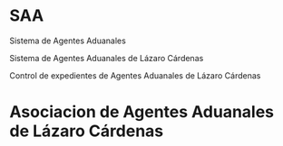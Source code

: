 # SAA
Sistema de Agentes Aduanales 

Sistema de Agentes Aduanales de Lázaro Cárdenas

Control de expedientes de Agentes Aduanales de Lázaro Cárdenas

# Asociacion de Agentes Aduanales de Lázaro Cárdenas